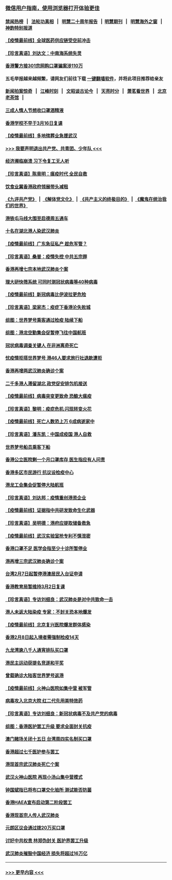 ### [微信用户指南，使用浏览器打开体验更佳](https://github.com/gfw-breaker/banned-news1/blob/master/indexes/wechat-guide.md?t=0)
#### [禁闻热榜](热点新闻.md?t=0)  &nbsp;&nbsp;|&nbsp;&nbsp; [法轮功真相](https://github.com/gfw-breaker/truth/blob/master/README.md?t=0) &nbsp;&nbsp;|&nbsp;&nbsp; [明慧二十周年报告](https://github.com/gfw-breaker/mh-reports/blob/master/README.md?t=0) &nbsp;&nbsp;|&nbsp;&nbsp;[明慧期刊](https://github.com/gfw-breaker/mh-qikan) &nbsp;&nbsp;|&nbsp;&nbsp; [明慧海外之窗](https://github.com/gfw-breaker/mh-news/blob/master/README.md?t=0) &nbsp;&nbsp;|&nbsp;&nbsp; [神韵特别报道](https://github.com/gfw-breaker/mh-news/blob/master/shenyun.md?t=0)
#### [【疫情最前线】全球医药供应链受空前冲击](../pages/nsc415/n11869614.md?t=02151402) 
#### [【珍言真语】刘达文：中南海系统失灵](../pages/nsc415/n11869465.md?t=02151402) 
#### [香港警方接301宗网购口罩骗案涉110万](../pages/nsc415/n11867572.md?t=02151402) 
#### 五毛举报越来越频繁，请网友们前往下载 [一键翻墙软件](https://github.com/gfw-breaker/ssr-accounts)，并将此项目推荐给亲友
#### [新闻拍案惊奇](https://github.com/gfw-breaker/banned-news1/blob/master/pages/link4.md) &nbsp;&nbsp;|&nbsp;&nbsp; [江峰时刻](https://github.com/gfw-breaker/banned-news1/blob/master/pages/link4.md) &nbsp;&nbsp;|&nbsp;&nbsp; [文昭谈古论今](https://github.com/gfw-breaker/banned-news1/blob/master/pages/link4.md) &nbsp;&nbsp;|&nbsp;&nbsp; [天亮时分](https://github.com/gfw-breaker/banned-news1/blob/master/pages/link4.md) &nbsp;&nbsp;|&nbsp;&nbsp; [萧茗看世界](https://github.com/gfw-breaker/banned-news1/blob/master/pages/link4.md) &nbsp;&nbsp;|&nbsp;&nbsp; [北京老茶馆](https://github.com/gfw-breaker/banned-news1/blob/master/pages/link4.md) &nbsp;&nbsp;|&nbsp;&nbsp; 
#### [三成人情人节想收口罩酒精液](../pages/nsc415/n11867523.md?t=02151402) 
#### [香港学校不早于3月16日复课](../pages/nsc415/n11867498.md?t=02151402) 
#### [【疫情最前线】多地殡葬业急援武汉](../pages/nsc415/n11866914.md?t=02151402) 
#### [>>> 我要声明退出共产党、共青团、少年队 <<<](https://github.com/begood0513/goodnews/blob/master/quit/letter.md) 
#### [经济濒临崩溃 习下令复工无人听](../pages/nsc415/n11867269.md?t=02151402) 
#### [【珍言真语】陈竟明：瘟疫时代 全民自救](../pages/nsc415/n11866765.md?t=02151402) 
#### [饮食业冀香港政府领展带头减租](../pages/nsc415/n11864876.md?t=02151402) 
#### [《九评共产党》](https://github.com/begood0513/9ping.md/blob/master/README.md) &nbsp;|&nbsp; [《解体党文化》](../../../../jtdwh.md/blob/master/README.md)  &nbsp;|&nbsp; [《共产主义的终极目的》](../../../../gczydzjmd.md/blob/master/README.md) &nbsp;|&nbsp; [《魔鬼在统治我们的世界》](../../../../mgztzwmdsj.md/blob/master/README.md) 
#### [港铁屯马线大围至启德周五通车](../pages/nsc415/n11864842.md?t=02151402) 
#### [十名在湖北港人染武汉肺炎](../pages/nsc415/n11864807.md?t=02151402) 
#### [【疫情最前线】广东急征私产 趁危军管？](../pages/nsc415/n11864205.md?t=02151402) 
#### [【珍言真语】桑普：疫情失控 中共五宗罪](../pages/nsc415/n11864157.md?t=02151402) 
#### [香港再增七宗本地武汉肺炎个案](../pages/nsc415/n11862405.md?t=02151402) 
#### [理大研快筛系统 可同时测冠状病毒等40种病毒](../pages/nsc415/n11862376.md?t=02151402) 
#### [【疫情最前线】新冠病毒比伊波拉更危险](../pages/nsc415/n11862199.md?t=02151402) 
#### [【珍言真语】梁家杰：疫症下香港沦失败城](../pages/nsc415/n11861588.md?t=02151402) 
#### [组图：世界梦号乘客通过检疫 陆续下船](../pages/nsc415/n11858302.md?t=02151402) 
#### [组图：港龙空勤集会促暂停飞往中国航班](../pages/nsc415/n11858190.md?t=02151402) 
#### [冠状病毒调查关键人 在非洲离奇死亡](../pages/nsc415/n11859798.md?t=02151402) 
#### [忧疫情拒搭世界梦号 港46人要求旅行社退款遭拒](../pages/nsc415/n11859849.md?t=02151402) 
#### [香港再增两武汉肺炎确诊个案](../pages/nsc415/n11859833.md?t=02151402) 
#### [二千多港人滞留湖北 政党促安排包机接送](../pages/nsc415/n11859831.md?t=02151402) 
#### [【疫情最前线】病毒突变更致命 恐酿大瘟疫](../pages/nsc415/n11859604.md?t=02151402) 
#### [【珍言真语】黎明：疫症危机 闪现转变火花](../pages/nsc415/n11859199.md?t=02151402) 
#### [【疫情最前线】死亡人数恐上万 6成病逝家中](../pages/nsc415/n11856687.md?t=02151402) 
#### [【珍言真语】潘东凯：中国成疫国 港人自救](../pages/nsc415/n11856962.md?t=02151402) 
#### [世界梦号船员乘客下船](../pages/nsc415/n11856883.md?t=02151402) 
#### [香港公立医院剩一个月口罩库存 医生指应有人问责](../pages/nsc415/n11856875.md?t=02151402) 
#### [香港多区市民游行 抗议设检疫中心](../pages/nsc415/n11856866.md?t=02151402) 
#### [港龙工会集会促暂停大陆航班](../pages/nsc415/n11856840.md?t=02151402) 
#### [【珍言真语】刘达邦：疫情重创港资企业](../pages/nsc415/n11854274.md?t=02151402) 
#### [【疫情最前线】证据指中共研发致命生化武器](../pages/nsc415/n11853087.md?t=02151402) 
#### [【珍言真语】吴明德：港府应提取储备救急](../pages/nsc415/n11852734.md?t=02151402) 
#### [【疫情最前线】武汉实验室抢专利不慎泄密](../pages/nsc415/n11850310.md?t=02151402) 
#### [香港口罩不足 医学会指至少十诊所暂停业](../pages/nsc415/n11850301.md?t=02151402) 
#### [港再增三宗武汉肺炎确诊个案](../pages/nsc415/n11850328.md?t=02151402) 
#### [台湾2月7日起暂停港澳居民入台证申请](../pages/nsc415/n11850304.md?t=02151402) 
#### [香港教育局暂维持3月2日复课](../pages/nsc415/n11850260.md?t=02151402) 
#### [【珍言真语】专访刘细良：武汉肺炎是对中共致命一击](../pages/nsc415/n11849934.md?t=02151402) 
#### [港人未返大陆染疫 专家：不封关恐本地爆发](../pages/nsc415/n11848021.md?t=02151402) 
#### [【疫情最前线】北京复兴医院爆发群体感染](../pages/nsc415/n11847626.md?t=02151402) 
#### [香港2月8日起入境者需强制检疫14天](../pages/nsc415/n11847658.md?t=02151402) 
#### [九龙湾逾八千人通宵排队买口罩](../pages/nsc415/n11847647.md?t=02151402) 
#### [港民主运动获提名竞逐和平奖](../pages/nsc415/n11847633.md?t=02151402) 
#### [曾载确诊大陆客世界梦号返港](../pages/nsc415/n11847608.md?t=02151402) 
#### [【疫情最前线】火神山医院如集中营 被军管](../pages/nsc415/n11847524.md?t=02151402) 
#### [病毒攻入北京大院 红二代先用美特效药](../pages/nsc415/n11847427.md?t=02151402) 
#### [【珍言真语】专访刘细良：新冠状病毒不及共产党的病毒](../pages/nsc415/n11847164.md?t=02151402) 
#### [组图：香港医护罢工升级 要求全面封关抗疫](../pages/nsc415/n11844107.md?t=02151402) 
#### [澳门赌场关闭十五日 台湾周四实名制买口罩](../pages/nsc415/n11845083.md?t=02151402) 
#### [香港超过七千医护参与罢工](../pages/nsc415/n11845051.md?t=02151402) 
#### [港现首宗武汉肺炎死亡个案](../pages/nsc415/n11844998.md?t=02151402) 
#### [武汉火神山医院 再现小汤山集中营模式](../pages/nsc415/n11844763.md?t=02151402) 
#### [钟国斌指已将布口罩交化验所 测试能否防菌](../pages/nsc415/n11842783.md?t=02151402) 
#### [香港HAEA宣布启动第二阶段罢工](../pages/nsc415/n11842723.md?t=02151402) 
#### [香港现首宗人传人武汉肺炎](../pages/nsc415/n11842766.md?t=02151402) 
#### [元朗区议会通过拨20万买口罩](../pages/nsc415/n11842754.md?t=02151402) 
#### [讨好中共权贵 林郑伪封关 医护界罢工升级](../pages/nsc415/n11842359.md?t=02151402) 
#### [武汉肺炎摧毁中国经济 损失将超过16万亿](../pages/nsc415/n11839723.md?t=02151402) 

----
#### [ >>> 更早内容 <<< ](../indexes/nsc415-earlier.md)

